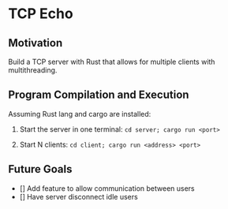 # TCP Echo

## Motivation

Build a TCP server with Rust that allows for multiple clients with multithreading.

## Program Compilation and Execution

Assuming Rust lang and cargo are installed:

1. Start the server in one terminal:
   `cd server; cargo run <port>`

2. Start N clients:
   `cd client; cargo run <address> <port>`

## Future Goals

- [] Add feature to allow communication between users
- [] Have server disconnect idle users
